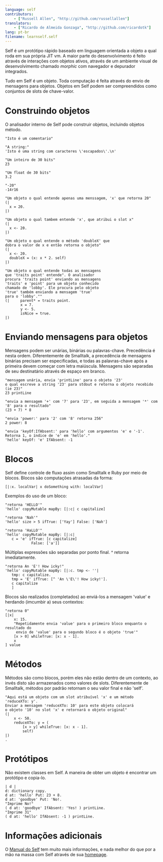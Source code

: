```yaml
---
language: self
contributors:
    - ["Russell Allen", "http://github.com/russellallen"]
translators:
    - ["Ricardo de Almeida Gonzaga", "http://github.com/ricardotk"]
lang: pt-br
filename: learnself.self
---
```


Self é um protótipo rápido baseado em linguagem orientada a objeto a qual roda em sua própria JIT vm. A maior parte do desenvolvimento é feito através de interações com objetos ativos, através de um ambiente visual de desenvolvimento chamado *morphic* com navegador e depurador integrados.

Tudo em Self é um objeto. Toda computação é feita através do envio de mensagens para objetos. Objetos em Self podem ser compreendidos como conjuntos de slots de chave-valor.

# Construindo objetos

O analisador interno de Self pode construir objetos, incluindo objetos método.

```
"Isto é um comentario"

"A string:"
'Isto é uma string com caracteres \'escapados\'.\n'

"Um inteiro de 30 bits"
23

"Um float de 30 bits"
3.2

"-20"
-14r16

"Um objeto o qual entende apenas uma menssagem, 'x' que retorna 20"
(|
  x = 20.
|)

"Um objeto o qual tambem entende 'x', que atribui o slot x"
(|
  x <- 20.
|)

"Um objeto o qual entende o método 'doubleX' que 
dobra o valor de x e então retorna o objeto"
(|
  x <- 20.
  doubleX = (x: x * 2. self)
|)

"Um objeto o qual entende todas as mensagens 
que 'traits point' entende". O analisador  
procura 'traits point' enviando as mensagens 
'traits' e 'point' para um objeto conhecido
chamado de 'lobby'. Ele procura pelo objeto
'true' também enviando a mensagem 'true'
para o 'lobby'."" 
(|     parent* = traits point.
       x = 7.
       y <- 5.
       isNice = true.
|)
```

# Enviando mensagens para objetos

Mensagens podem ser unárias, binárias ou palavras-chave. Precedência é nesta ordem. Diferentemente de Smalltalk, a precedência de mensagens binárias precisam ser especificadas, e todas as palavras-chave após a primeira devem começar com letra maiúscula. Mensagens são separadas de seu destinatário através de espaço em branco.

```
"mensagem unária, envia 'printLine' para o objeto '23' 
o qual escreve a string '23' para stdout e retorna o objeto recebido (ie 23)"
23 printLine

"envia a mensagem '+' com '7' para '23', em seguida a mensagem '*' com '8' para o resultado"
(23 + 7) * 8 

"envia 'power:' para '2' com '8' retorna 256"
2 power: 8 

"envia 'keyOf:IfAbsent:' para 'hello' com argumentos 'e' e '-1'. 
Retorna 1, o índice de 'e' em 'hello'."
'hello' keyOf: 'e' IfAbsent: -1 
```

# Blocos

Self define controle de fluxo assim como Smalltalk e Ruby por meio de blocos. Blocos são computações atrasadas da forma:

```
[|:x. localVar| x doSomething with: localVar]
```

Exemplos do uso de um bloco:

```
"retorna 'HELLO'"
'hello' copyMutable mapBy: [|:c| c capitalize] 

"retorna 'Nah'"
'hello' size > 5 ifTrue: ['Yay'] False: ['Nah'] 

"retorna 'HaLLO'"
'hello' copyMutable mapBy: [|:c| 
   c = 'e' ifTrue: [c capitalize]
            False: ['a']]
```

Múltiplas expressões são separadas por ponto final. ^ retorna imediatamente.

```
"retorna An 'E'! How icky!"
'hello' copyMutable mapBy: [|:c. tmp <- ''| 
   tmp: c capitalize.
   tmp = 'E' ifTrue: [^ 'An \'E\'! How icky!'].
   c capitalize
   ]
```

Blocos são realizados (completados) ao enviá-los a mensagem 'value' e herdando (imcumbir a) seus contextos:
```
"retorna 0"
[|x|
    x: 15.
    "Repetidamente envia 'value' para o primeiro bloco enquanto o resultado do
     envio de 'value' para o segundo bloco é o objeto 'true'"
    [x > 0] whileTrue: [x: x - 1]. 
    x
] value
```

# Métodos

Métodos são como blocos, porém eles não estão dentro de um contexto, ao invés disto são armazenados como valores de slots. Diferentemente de Smalltalk, métodos por padrão retornam o seu valor final e não 'self'.

```
"Aqui está um objeto com um slot atribuível 'x' e um método 'reduceXTo: y'.
Enviar a mensagem 'reduceXTo: 10' para este objeto colocará 
o objeto '10' no slot 'x' e retornará o objeto original"
(| 
    x <- 50.
    reduceXTo: y = (
        [x > y] whileTrue: [x: x - 1]. 
        self)
|)
.
```

# Protótipos

Não existem classes em Self. A maneira de obter um objeto é encontrar um protótipo e copia-lo.

```
| d |
d: dictionary copy.
d at: 'hello' Put: 23 + 8.
d at: 'goodbye' Put: 'No!.
"Imprime No!"
( d at: 'goodbye' IfAbsent: 'Yes! ) printLine.
"Imprime 31"
( d at: 'hello' IfAbsent: -1 ) printLine.
```

# Informações adicionais

O [Manual do Self](http://handbook.selflanguage.org) tem muito mais informações, e nada melhor do que por a mão na massa com Self através de sua [homepage](http://www.selflanguage.org).
